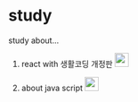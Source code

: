 # study
study about...
  
  1. react with 생활코딩 개정판 [<img src="https://user-images.githubusercontent.com/77713591/159511929-73dd4039-7367-4a7c-b21b-8ad42548a7b9.svg"  width="25" height="25"/>](https://www.youtube.com/watch?v=AoMv0SIjZL8&list=PLuHgQVnccGMCOGstdDZvH41x0Vtvwyxu7&index=1)
  
  2. about java script [<img src="https://user-images.githubusercontent.com/77713591/159514548-4bbc3d08-f755-4334-89ff-e2ff58bc6254.svg"  width="25" height="25"/>](https://learnjs.vlpt.us/)
